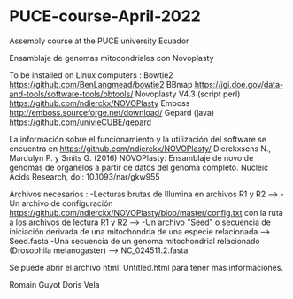 # PUCE-course-April-2022
Assembly course at the PUCE university Ecuador

Ensamblaje de genomas mitocondriales con Novoplasty

To be installed on Linux computers : Bowtie2 https://github.com/BenLangmead/bowtie2 BBmap https://jgi.doe.gov/data-and-tools/software-tools/bbtools/ Novoplasty V4.3 (script perl) https://github.com/ndierckx/NOVOPlasty Emboss http://emboss.sourceforge.net/download/ Gepard (java) https://github.com/univieCUBE/gepard

La información sobre el funcionamiento y la utilización del software se encuentra en https://github.com/ndierckx/NOVOPlasty/ Dierckxsens N., Mardulyn P. y Smits G. (2016) NOVOPlasty: Ensamblaje de novo de genomas de organelos a partir de datos del genoma completo. Nucleic Acids Research, doi: 10.1093/nar/gkw955

Archivos necesarios : 
-Lecturas brutas de Illumina en archivos R1 y R2 --> 
-Un archivo de configuración https://github.com/ndierckx/NOVOPlasty/blob/master/config.txt con la ruta a los archivos de lectura R1 y R2 --> 
-Un archivo "Seed" o secuencia de iniciación derivada de una mitochondria de una especie relacionada --> Seed.fasta 
-Una secuencia de un genoma mitochondrial relacionado (Drosophila melanogaster) --> NC_024511.2.fasta

Se puede abrir el archivo html: Untitled.html para tener mas informaciones.

Romain Guyot
Doris Vela
